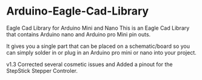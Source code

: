 # Arduino-Eagle-Cad-Library
Eagle Cad Library for Arduino Mini and Nano
This is an Eagle Cad Library that contains Arduino nano and Arduino pro Mini pin outs.

It gives you a single part that can be placed on a schematic/board so you can simply solder in or plug in 
an Arduino pro mini or nano into your project.

v1.3 Corrected several cosmetic issues and Added a pinout for the StepStick Stepper Controler.
